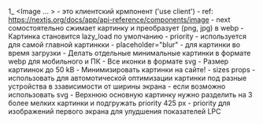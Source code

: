 1_ <Image ... > - это клиентский крмпонент ('use client')
    - ref: https://nextjs.org/docs/app/api-reference/components/image
    - next сомостоятельно сжимает картинку и преобразует (png, jpg) в webp
    - Картинка становится lazy_load по умолчанию
    - priority - используется для самой главной картинкки
    - placeholder="blur" - для картинки во время загрузки
    - Делать отдельные минимальные картинки в формате webp для мобильного и ПК 
    - Все иконки в формате svg
    - Размер картиинок до 50 kB
    - Минимизировать картинки на сайте!
    - sizes props - использовать для автомотической оптимизации картинки под разные устройства в ззависимости от ширины экрана
    - если возможно использовать svg
    - Верхнюю основную картинку нужно разделить на 3 более мелких картинки и подгружать priority 425 px
    - priority для изображений первого экрана для улудшения показателей LPC
